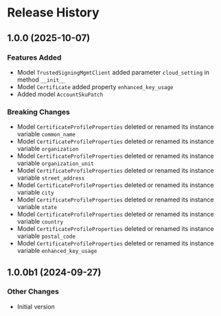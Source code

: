 # Release History

## 1.0.0 (2025-10-07)

### Features Added

  - Model `TrustedSigningMgmtClient` added parameter `cloud_setting` in method `__init__`
  - Model `Certificate` added property `enhanced_key_usage`
  - Added model `AccountSkuPatch`

### Breaking Changes

  - Model `CertificateProfileProperties` deleted or renamed its instance variable `common_name`
  - Model `CertificateProfileProperties` deleted or renamed its instance variable `organization`
  - Model `CertificateProfileProperties` deleted or renamed its instance variable `organization_unit`
  - Model `CertificateProfileProperties` deleted or renamed its instance variable `street_address`
  - Model `CertificateProfileProperties` deleted or renamed its instance variable `city`
  - Model `CertificateProfileProperties` deleted or renamed its instance variable `state`
  - Model `CertificateProfileProperties` deleted or renamed its instance variable `country`
  - Model `CertificateProfileProperties` deleted or renamed its instance variable `postal_code`
  - Model `CertificateProfileProperties` deleted or renamed its instance variable `enhanced_key_usage`

## 1.0.0b1 (2024-09-27)

### Other Changes

  - Initial version
